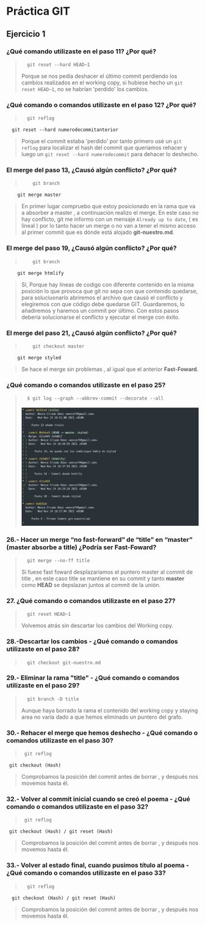 # Práctica GIT

## Ejercicio 1

### ¿Qué comando utilizaste en el paso 11? ¿Por qué?
> 		git reset --hard HEAD~1
> 
> Porque se nos pedía deshacer el último commit perdiendo los cambios realizados en el working copy, si hubiese hecho un `git reset HEAD~1`, no se habrían 'perdido' los cambios.

### ¿Qué comando o comandos utilizaste en el paso 12? ¿Por qué?
> 		git reflog
	  git reset --hard numerodecommitanterior
 
> Porque el commit estaba 'perdido' por tanto primero usé un `git reflog` para localizar el hash del commit que queriamos rehacer y luego un `git reset --hard numerodecommit` para dehacer lo deshecho.

### El merge del paso 13, ¿Causó algún conflicto? ¿Por qué?
>		  git branch
		git merge master
> En primer lugar compruebo que estoy posicionado en la rama
 que va a absorber a master , a continuación realizo el merge. En este caso no hay conflicto, git me informo con un mensaje `Already up to date`, ( es lineal ) por lo tanto hacer un merge o no van a tener el mismo acceso al primer commit que es dónde está alojado **git-nuestro.md**.


### El merge del paso 19, ¿Causó algún conflicto? ¿Por qué?
>	      git branch
		git merge htmlify
> 
> Sí, Porque hay lineas de codigo con diferente contenido en la misma posición lo que provoca que git no sepa con que contenido quedarse, para soluciuonarlo abriremos el archivo que causó el conflicto y elegiremos con que código debe quedarse GIT. Guardaremos, lo añadiremos y haremos un commit por último. Con estos pasos debería solucionarse el conflicto y ejecutar el merge con éxito. 

### El merge del paso 21, ¿Causó algún conflicto? ¿Por qué?
>		  git checkout master
		git merge styled
>Se hace el merge sin problemas , al igual que el anterior **Fast-Foward**.

### ¿Qué comando o comandos utilizaste en el paso 25?
> 		$ git log --graph --abbrev-commit --decorate --all
>	![captura](https://raw.githubusercontent.com/WenceCB/Practica-Git/master/Grafo.jpg?token=ADFRXEW2JSM3YWLLPYQD363BT2FRU)

### 26.- Hacer un merge “no fast-forward” de “title” en “master” (master absorbe a title)  ¿Podría ser **Fast-Foward**?

> 		git merge --no-ff title
>Si fuese fast foward desplazaríamos el puntero master al commit de title , en este caso title se mantiene en su commit y tanto **master** como **HEAD** se depslazan juntos al commit de la unión.

### 27. ¿Qué comando o comandos utilizaste en el paso 27?
>		git reset HEAD~1
>Volvemos atrás sin descartar los cambios del Working copy.


### 28.-Descartar los cambios - ¿Qué comando o comandos utilizaste en el paso 28?

>		git checkout git-nuestro.md

### 29.- Eliminar la rama "title" - ¿Qué comando o comandos utilizaste en el paso 29?
>
>		git branch -D title
> Aunque haya borrado la rama el contenido del working copy y staying area no varía dado a que hemos eliminado un puntero del grafo.

### 30.- Rehacer el merge que hemos deshecho - ¿Qué comando o comandos utilizaste en el paso 30?

>	   git reflog
	 git checkout (Hash)
> Comprobamos la posición del commit antes de borrar , y después nos movemos hasta él.

### 32.- Volver al commit inicial cuando se creó el poema - ¿Qué comando o comandos utilizaste en el paso 32?

>	   git reflog
	 git checkout (Hash) / git reset (Hash)
>Comprobamos la posición del commit antes de borrar , y después nos movemos hasta él.

### 33.- Volver al estado final, cuando pusimos título al poema - ¿Qué comando o comandos utilizaste en el paso 33?

>		git reflog
	  git checkout (Hash) / git reset (Hash)
>Comprobamos la posición del commit antes de borrar , y después nos movemos hasta él.